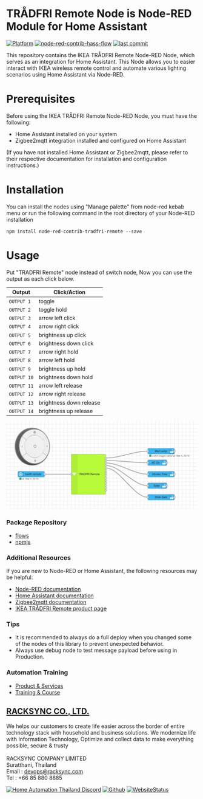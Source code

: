 # TRÅDFRI Remote Node is Node-RED Module for Home Assistant

[![Platform](https://img.shields.io/badge/platform-Node--RED-red)](https://nodered.org)
[![node-red-contrib-hass-flow](https://img.shields.io/github/v/release/racksync/node-red-contrib-hass-tradfri-remote)](https://github.com/racksync/node-red-contrib-hass-tradfri-remote/releases) [![last commit](https://img.shields.io/github/last-commit/racksync/node-red-contrib-hass-tradfri-remote)](https://github.com/racksync/node-red-contrib-hass-tradfri-remote/commit/)

This repository contains the IKEA TRÅDFRI Remote Node-RED Node, which serves as an integration for Home Assistant. This Node allows you to easier interact with IKEA wireless remote control and automate various lighting scenarios using Home Assistant via Node-RED.

# Prerequisites
Before using the IKEA TRÅDFRI Remote Node-RED Node, you must have the following:

- Home Assistant installed on your system
- Zigbee2mqtt integration installed and configured on Home Assistant

(If you have not installed Home Assistant or Zigbee2mqtt, please refer to their respective documentation for installation and configuration instructions.)

# Installation

You can install the nodes using "Manage palette" from node-red kebab menu or run the following command in the root directory of your Node-RED installation

```
npm install node-red-contrib-tradfri-remote --save
```

# Usage

Put "TRADFRI Remote" node instead of switch node, Now you can use the output as each click below.

| Output | Click/Action |
|---------------|---------------|
| `OUTPUT 1`    | toggle |
| `OUTPUT 2`       | toggle hold |
| `OUTPUT 3`   | arrow left click |
| `OUTPUT 4`         | arrow right click |
| `OUTPUT 5`        | brightness up click |
| `OUTPUT 6`   | brightness down click |
| `OUTPUT 7`   | arrow right hold |
| `OUTPUT 8` | arrow left hold |
| `OUTPUT 9`        | brightness up hold |
| `OUTPUT 10`        | brightness down hold |
| `OUTPUT 11`    | arrow left release |
| `OUTPUT 12`    | arrow right release  |
| `OUTPUT 13`    | brightness down release  |
| `OUTPUT 14`    | brightness up release |

![racksync-screenshot](https://github.com/racksync/node-red-contrib-hass-tradfri-remote/blob/main/images/screenshot.png?raw=true)
                       
### Package Repository

- [flows](https://flows.nodered.org/node/@racksync/node-red-contrib-hass-tradfri-remote)
- [npmjs](https://www.npmjs.com/package/@racksync/node-red-contrib-hass-tradfri-remote/access)

### Additional Resources
If you are new to Node-RED or Home Assistant, the following resources may be helpful:

- [Node-RED documentation](https://nodered.org/docs)
- [Home Assistant documentation](https://www.home-assistant.io/docs)
- [Zigbee2mqtt documentation](https://www.zigbee2mqtt.io)
- [IKEA TRÅDFRI Remote product page](https://www.ikea.com/gb/en/cat/products-products/)


### Tips

- It is recommended to always do a full deploy when you changed some of the nodes of this library to prevent unexpected behavior.
- Always use debug node to test message payload before using in Production.

### Automation Training

- [Product & Services](http://racksync.com)
- [Training & Course](https://facebook.com/racksync)

## [RACKSYNC CO., LTD.](https://racksync.com)

We helps our customers to create life easier across the border of entire technology stack with household and business solutions. We modernize life with Information Technology, Optimize and collect data to make everything possible, secure & trusty
\
\
RACKSYNC COMPANY LIMITED \
Suratthani, Thailand \
Email : devops@racksync.com \
Tel : +66 85 880 8885 

[![Home Automation Thailand Discord](https://img.shields.io/discord/986181205504438345?style=for-the-badge)](https://discord.gg/Wc5CwnWkp4) [![Github](https://img.shields.io/github/followers/racksync?style=for-the-badge)](https://github.com/racksync) 
[![WebsiteStatus](https://img.shields.io/website?down_color=grey&down_message=Offline&style=for-the-badge&up_color=green&up_message=Online&url=https%3A%2F%2Fracksync.com)](https://racksync.com)
